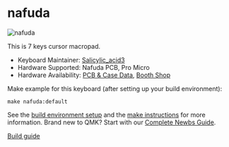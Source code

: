 # nafuda

![nafuda](https://cdn-ak.f.st-hatena.com/images/fotolife/S/Salicylic_acid3/20190608/20190608024901.jpg)

This is 7 keys cursor macropad. 

* Keyboard Maintainer: [Salicylic_acid3](https://github.com/Salicylic-acid3)
* Hardware Supported: Nafuda PCB, Pro Micro
* Hardware Availability: [PCB & Case Data](https://github.com/Salicylic-acid3/PCB_Data), [Booth Shop](https://salicylic-acid3.booth.pm/items/1271706)

Make example for this keyboard (after setting up your build environment):

    make nafuda:default

See the [build environment setup](https://docs.qmk.fm/#/getting_started_build_tools) and the [make instructions](https://docs.qmk.fm/#/getting_started_make_guide) for more information. Brand new to QMK? Start with our [Complete Newbs Guide](https://docs.qmk.fm/#/newbs).

[Build guide](https://salicylic-acid3.hatenablog.com/entry/nafuda-build-guide) 
